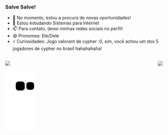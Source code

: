 ### Salve Salve!

- 🔭 No momento, estou a procura de novas oportunidades!
- 🌱 Estou estudando Sistemas para Internet
- 📫 Para contato, deixo minhas redes sociais no perfil!
- 😄 Pronomes: Ele/Dele
- ⚡ Curiosidades: Jogo valorant de cypher :0, sim, você achou um dos 5 jogadores de cypher no brasil hahahahaha! 

<br>
<div>
    <img height="180em" src="https://github-readme-stats.vercel.app/api?username=i529&show_icons=true&theme=great-gatsby&include_all_commits=true&count_private=true"/>
    <img align="right" height="180em" src="https://github-readme-stats.vercel.app/api/top-langs/?username=i529&layout=compact&langs_count=16&theme=great-gatsby"/>

</div>

<!--Snaking game for LuigiGF
    Git - LuigiGF
-->


![Snake animation](https://github.com/i529/i529/blob/output/github-contribution-grid-snake.svg)
